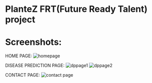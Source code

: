 # PlanteZ FRT(Future Ready Talent) project


# Screenshots:

HOME PAGE:
![homepage](https://github.com/gworkhub/plantzfrt/assets/150426042/4ec4921b-146d-4109-832d-d6eb289e487e)

DISEASE PREDICTION PAGE:
![dppage1](https://github.com/gworkhub/plantzfrt/assets/150426042/b33bd514-c5a1-4d49-bc4c-9caf6f479fe5)
![dppage2](https://github.com/gworkhub/plantzfrt/assets/150426042/2c3c844f-fbf9-429c-bb15-71fc94706d74)

CONTACT PAGE:
![contact page](https://github.com/gworkhub/plantzfrt/assets/150426042/ba2b58f9-4bf7-4d16-a574-72cd538339d6)

